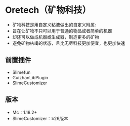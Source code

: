 # Oretech（矿物科技）
- 矿物科技是用自定义粘液做出的自定义附属:
- 旨在让矿物不只可以用于普通的物品或者简单的机器
- 却还可以做成机器或生成器，制造更多的矿物
- 避免矿物枯竭的状态，且比无尽科技更加便宜，也更加快速
## 前置插件
- Slimefun
- GuizhanLibPlugin
- SlimeCustomizer
 ## 版本
- Mc：1.18.2+
- SlimeCustomizer：≥26版本
